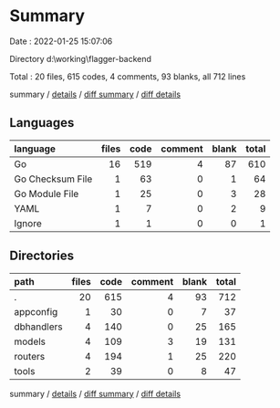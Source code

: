 # Summary

Date : 2022-01-25 15:07:06

Directory d:\working\flagger-backend

Total : 20 files,  615 codes, 4 comments, 93 blanks, all 712 lines

summary / [details](details.md) / [diff summary](diff.md) / [diff details](diff-details.md)

## Languages
| language | files | code | comment | blank | total |
| :--- | ---: | ---: | ---: | ---: | ---: |
| Go | 16 | 519 | 4 | 87 | 610 |
| Go Checksum File | 1 | 63 | 0 | 1 | 64 |
| Go Module File | 1 | 25 | 0 | 3 | 28 |
| YAML | 1 | 7 | 0 | 2 | 9 |
| Ignore | 1 | 1 | 0 | 0 | 1 |

## Directories
| path | files | code | comment | blank | total |
| :--- | ---: | ---: | ---: | ---: | ---: |
| . | 20 | 615 | 4 | 93 | 712 |
| appconfig | 1 | 30 | 0 | 7 | 37 |
| dbhandlers | 4 | 140 | 0 | 25 | 165 |
| models | 4 | 109 | 3 | 19 | 131 |
| routers | 4 | 194 | 1 | 25 | 220 |
| tools | 2 | 39 | 0 | 8 | 47 |

summary / [details](details.md) / [diff summary](diff.md) / [diff details](diff-details.md)